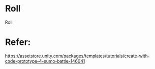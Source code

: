 # Roll
Roll

# Refer:
https://assetstore.unity.com/packages/templates/tutorials/create-with-code-prototype-4-sumo-battle-146041

